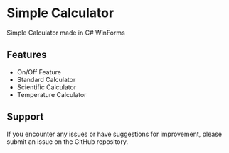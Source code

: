 
# Simple Calculator

Simple Calculator made in C# WinForms


## Features

- On/Off Feature
- Standard Calculator
- Scientific Calculator
- Temperature Calculator

## Support

If you encounter any issues or have suggestions for improvement, please submit an issue on the GitHub repository.

